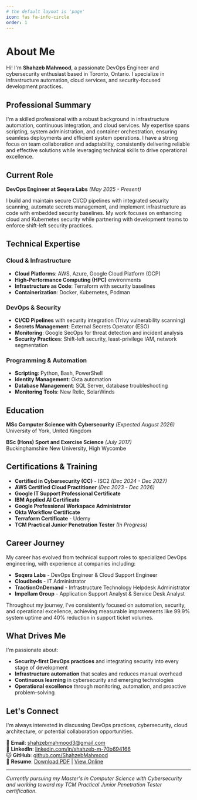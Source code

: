 ```yaml
---
# the default layout is 'page'
icon: fas fa-info-circle
order: 1
---
```


# About Me

Hi! I'm **Shahzeb Mahmood**, a passionate DevOps Engineer and cybersecurity enthusiast based in Toronto, Ontario. I specialize in infrastructure automation, cloud services, and security-focused development practices.

## Professional Summary

I'm a skilled professional with a robust background in infrastructure automation, continuous integration, and cloud services. My expertise spans scripting, system administration, and container orchestration, ensuring seamless deployments and efficient system operations. I have a strong focus on team collaboration and adaptability, consistently delivering reliable and effective solutions while leveraging technical skills to drive operational excellence.

## Current Role

**DevOps Engineer at Seqera Labs** *(May 2025 - Present)*

I build and maintain secure CI/CD pipelines with integrated security scanning, automate secrets management, and implement infrastructure as code with embedded security baselines. My work focuses on enhancing cloud and Kubernetes security while partnering with development teams to enforce shift-left security practices.

## Technical Expertise

### Cloud & Infrastructure
- **Cloud Platforms**: AWS, Azure, Google Cloud Platform (GCP)
- **High-Performance Computing (HPC)** environments
- **Infrastructure as Code**: Terraform with security baselines
- **Containerization**: Docker, Kubernetes, Podman

### DevOps & Security
- **CI/CD Pipelines** with security integration (Trivy vulnerability scanning)
- **Secrets Management**: External Secrets Operator (ESO)
- **Monitoring**: Google SecOps for threat detection and incident analysis
- **Security Practices**: Shift-left security, least-privilege IAM, network segmentation

### Programming & Automation
- **Scripting**: Python, Bash, PowerShell
- **Identity Management**: Okta automation
- **Database Management**: SQL Server, database troubleshooting
- **Monitoring Tools**: New Relic, SolarWinds

## Education

**MSc Computer Science with Cybersecurity** *(Expected August 2026)*  
University of York, United Kingdom

**BSc (Hons) Sport and Exercise Science** *(July 2017)*  
Buckinghamshire New University, High Wycombe

## Certifications & Training

- **Certified in Cybersecurity (CC)** - ISC2 *(Dec 2024 - Dec 2027)*
- **AWS Certified Cloud Practitioner** *(Dec 2023 - Dec 2026)*
- **Google IT Support Professional Certificate**
- **IBM Applied AI Certificate**
- **Google Professional Workspace Administrator**
- **Okta Workflow Certificate**
- **Terraform Certificate** - Udemy
- **TCM Practical Junior Penetration Tester** *(In Progress)*

## Career Journey

My career has evolved from technical support roles to specialized DevOps engineering, with experience at companies including:

- **Seqera Labs** - DevOps Engineer & Cloud Support Engineer
- **Cloudbeds** - IT Administrator
- **TractionOnDemand** - Infrastructure Technology Helpdesk Administrator  
- **Impellam Group** - Application Support Analyst & Service Desk Analyst

Throughout my journey, I've consistently focused on automation, security, and operational excellence, achieving measurable improvements like 99.9% system uptime and 40% reduction in support ticket volumes.

## What Drives Me

I'm passionate about:
- **Security-first DevOps practices** and integrating security into every stage of development
- **Infrastructure automation** that scales and reduces manual overhead
- **Continuous learning** in cybersecurity and emerging technologies
- **Operational excellence** through monitoring, automation, and proactive problem-solving

## Let's Connect

I'm always interested in discussing DevOps practices, cybersecurity, cloud architecture, or potential collaboration opportunities.

📧 **Email**: [shahzebmahmood3@gmail.com](mailto:shahzebmahmood3@gmail.com)  
💼 **LinkedIn**: [linkedin.com/in/shahzeb-m-70b694166](https://www.linkedin.com/in/shahzeb-m-70b694166)  
🐱 **GitHub**: [github.com/ShahzebMahmood](https://github.com/ShahzebMahmood)  
📄 **Resume**: [Download PDF](/assets/docs/Shahzeb_Mahmood_Resume.pdf) | [View Online](/assets/docs/Shahzeb_Mahmood_Resume.md)

---

*Currently pursuing my Master's in Computer Science with Cybersecurity and working toward my TCM Practical Junior Penetration Tester certification.*
